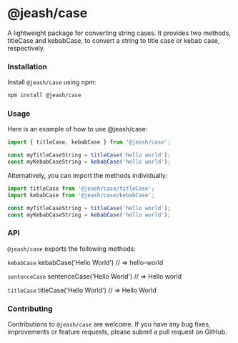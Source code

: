 # @jeash/case
A lightweight package for converting string cases. It provides two methods, titleCase and kebabCase, to convert a string to title case or kebab case, respectively.

### Installation
Install `@jeash/case` using npm:

```bash
npm install @jeash/case
```

### Usage
Here is an example of how to use @jeash/case:

```js
import { titleCase, kebabCase } from '@jeash/case';

const myTitleCaseString = titleCase('hello world');
const myKebabCaseString = kebabCase('hello world');
```


Alternatively, you can import the methods individually:
```js
import titleCase from '@jeash/case/titleCase';
import kebabCase from '@jeash/case/kebabCase';

const myTitleCaseString = titleCase('hello world');
const myKebabCaseString = kebabCase('hello world');
```

### API

`@jeash/case` exports the following methods:

`kebabCase`
kebabCase('Hello World') // => hello-world

`sentenceCase`
sentenceCase('Hello World') // => Hello world

`titleCase`
titleCase('Hello World') // => Hello World

### Contributing
Contributions to `@jeash/case` are welcome. If you have any bug fixes, improvements or feature requests, please submit a pull request on GitHub.
